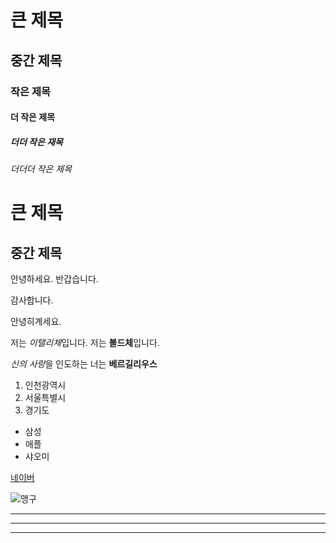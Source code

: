 # 큰 제목
## 중간 제목
### 작은 제목
#### 더 작은 제목
##### 더더 작은 재목
###### 더더더 작은 제목

큰 제목
=============

중간 제목
-------------

안녕하세요.
반갑습니다.

감사합니다.

안녕히계세요.

저는 *이탤리체*입니다.
저는 **볼드체**입니다.

*신의 사랑*을 인도하는 
너는 **베르길리우스**

1. 인천광역시
2. 서울특별시
3. 경기도

- 삼성
- 애플
- 샤오미

[네이버](http://WWW.naver.com "접속하기")

![맹구](https://i1.sndcdn.com/artworks-CDyMPstbky5qw7oe-NfF8Pg-t240x240.jpg)

* * *
***
*****
